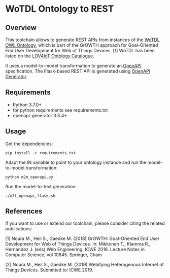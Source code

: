 # WoTDL Ontology to REST

## Overview
This toolchain allows to generate REST APIs from instances of the [WoTDL OWL Ontology](https://vsr.informatik.tu-chemnitz.de/projects/2019/growth/wotdl/wotdl.owl), which is part of the GrOWTH approach for Goal-Oriented End User Development for Web of Things Devices. [1] WoTDL has been listed on the [LOV4IoT Ontology Catalogue](http://lov4iot.appspot.com/?p=ontologies).

It uses a model-to-model transformation to generate an [OpenAPI](https://openapis.org) specification. 
The Flask-based REST API is generated using [OpenAPI Generator](https://openapi-generator.tech).

## Requirements
- Python 3.7.0+
- for python requirements see requirements.txt
- openapi-generator 3.3.4+

## Usage
Get the dependencies:
```
pip install -r requirements.txt
```

Adapt the IN variable to point to your ontology instance and run the model-to-model transformation:

```
python m2m_openapi.py
```

Run the model-to-text generation:

```
./m2t_openapi_flask.sh
```


## References
If you want to use or extend our toolchain, please consider citing the related publications:

[1] Noura M., Heil S., Gaedke M. (2018) GrOWTH: Goal-Oriented End User Development for Web of Things Devices. In: Mikkonen T., Klamma R., Hernández J. (eds) Web Engineering. ICWE 2018. Lecture Notes in Computer Science, vol 10845. Springer, Cham

[2] Noura M., Heil S., Gaedke M. (2019) Webifying Heterogenous Internet of Things Devices. Submitted to: ICWE 2019.
